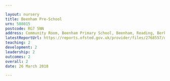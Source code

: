 ```yaml
---

layout: nursery
title: Beenham Pre-School
urn: 508015
postcode: RG7 5NN
address: Community Room, Beenham Primary School, Beenham, Reading, Berkshire, RG7 5NN
latestReportUrl: https://reports.ofsted.gov.uk/provider/files/2768557/urn/508015.pdf
teaching: 2
development: 2
leadership: 2
outcomes: 2
overall: 2
date: 26 March 2018

---
```

